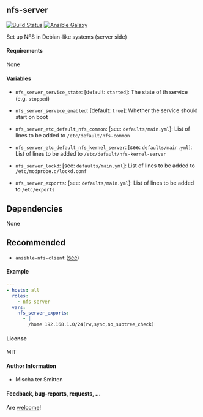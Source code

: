 ## nfs-server

[![Build Status](https://travis-ci.org/Oefenweb/ansible-nfs-server.svg?branch=master)](https://travis-ci.org/Oefenweb/ansible-nfs-server)
[![Ansible Galaxy](http://img.shields.io/badge/ansible--galaxy-nfs--server-blue.svg)](https://galaxy.ansible.com/Oefenweb/nfs-server/)

Set up NFS in Debian-like systems (server side)

#### Requirements

None

#### Variables

* `nfs_server_service_state`: [default: `started`]: The state of th service (e.g. `stopped`)
* `nfs_server_service_enabled`: [default: `true`]: Whether the service should start on boot

* `nfs_server_etc_default_nfs_common`: [see: `defaults/main.yml`]: List of lines to be added to `/etc/default/nfs-common`
* `nfs_server_etc_default_nfs_kernel_server`: [see: `defaults/main.yml`]: List of lines to be added to `/etc/default/nfs-kernel-server`
* `nfs_server_lockd`: [see: `defaults/main.yml`]: List of lines to be added to `/etc/modprobe.d/lockd.conf`

* `nfs_server_exports`: [see: `defaults/main.yml`]: List of lines to be added to `/etc/exports`

## Dependencies

None

## Recommended

* `ansible-nfs-client` ([see](https://github.com/Oefenweb/ansible-nfs-client))

#### Example

```yaml
---
- hosts: all
  roles:
    - nfs-server
  vars:
    nfs_server_exports:
      - |
        /home 192.168.1.0/24(rw,sync,no_subtree_check)
 ```

#### License

MIT

#### Author Information

* Mischa ter Smitten

#### Feedback, bug-reports, requests, ...

Are [welcome](https://github.com/Oefenweb/ansible-nfs-server/issues)!
